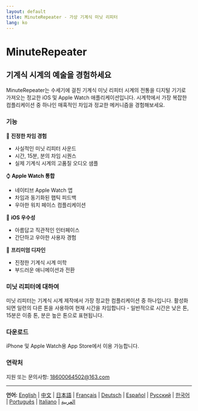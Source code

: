```yaml
---
layout: default
title: MinuteRepeater - 가상 기계식 미닛 리피터
lang: ko
---
```


# MinuteRepeater
## 기계식 시계의 예술을 경험하세요

MinuteRepeater는 수세기에 걸친 기계식 미닛 리피터 시계의 전통을 디지털 기기로 가져오는 정교한 iOS 및 Apple Watch 애플리케이션입니다. 시계학에서 가장 복잡한 컴플리케이션 중 하나인 매혹적인 차임과 정교한 메커니즘을 경험해보세요.

### 기능

🎵 **진정한 차임 경험**
- 사실적인 미닛 리피터 사운드
- 시간, 15분, 분의 차임 시퀀스
- 실제 기계식 시계의 고품질 오디오 샘플

⌚ **Apple Watch 통합**
- 네이티브 Apple Watch 앱
- 차임과 동기화된 햅틱 피드백
- 우아한 워치 페이스 컴플리케이션

📱 **iOS 우수성**
- 아름답고 직관적인 인터페이스
- 간단하고 우아한 사용자 경험

🎨 **프리미엄 디자인**
- 진정한 기계식 시계 미학
- 부드러운 애니메이션과 전환

### 미닛 리피터에 대하여

미닛 리피터는 기계식 시계 제작에서 가장 정교한 컴플리케이션 중 하나입니다. 활성화되면 일련의 다른 톤을 사용하여 현재 시간을 차임합니다 - 일반적으로 시간은 낮은 톤, 15분은 이중 톤, 분은 높은 톤으로 표현됩니다.

### 다운로드

iPhone 및 Apple Watch용 App Store에서 이용 가능합니다.

### 연락처

지원 또는 문의사항: [18600064502@163.com](mailto:18600064502@163.com)

---

**언어:** [English](/) | [中文](/zh) | [日本語](/ja) | [Français](/fr) | [Deutsch](/de) | [Español](/es) | [Русский](/ru) | [한국어](/ko) | [Português](/pt) | [Italiano](/it) | [العربية](/ar)
